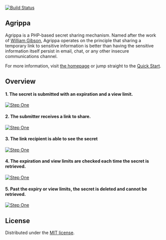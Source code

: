 [![Build Status](https://travis-ci.org/unicalabs/agrippa.svg)](https://travis-ci.org/unicalabs/agrippa)

## Agrippa

Agrippa is a PHP-based secret sharing mechanism. Named after the work of [William Gibson](https://en.wikipedia.org/wiki/Agrippa_(A_Book_of_the_Dead)), Agrippa operates on the principle that sharing a temporary link to sensitive information is better than having the sensitive information itself persist in email, chat, or any other insecure communications channel.

For more information, visit [the homepage](http://getagrippa.com) or jump straight to the [Quick Start](http://getagrippa.com/quickstart.html).

## Overview

#### 1. The secret is submitted with an expiration and a view limit.

[![Step One](https://raw.githubusercontent.com/unicalabs/agrippa/gh-pages/images/1.png)](https://github.com/unicalabs/agrippa/blob/gh-pages/images/1.png)

#### 2. The submitter receives a link to share.

[![Step One](https://raw.githubusercontent.com/unicalabs/agrippa/gh-pages/images/2.png)](https://github.com/unicalabs/agrippa/blob/gh-pages/images/2.png)

#### 3. The link recipient is able to see the secret

[![Step One](https://raw.githubusercontent.com/unicalabs/agrippa/gh-pages/images/3.png)](https://github.com/unicalabs/agrippa/blob/gh-pages/images/3.png)

#### 4. The expiration and view limits are checked each time the secret is retrieved.

[![Step One](https://raw.githubusercontent.com/unicalabs/agrippa/gh-pages/images/4.png)](https://github.com/unicalabs/agrippa/blob/gh-pages/images/4.png)

#### 5. Past the expiry or view limits, the secret is deleted and cannot be retrieved.

[![Step One](https://raw.githubusercontent.com/unicalabs/agrippa/gh-pages/images/5.png)](https://github.com/unicalabs/agrippa/blob/gh-pages/images/5.png)


## License
Distributed under the [MIT license](license.md).